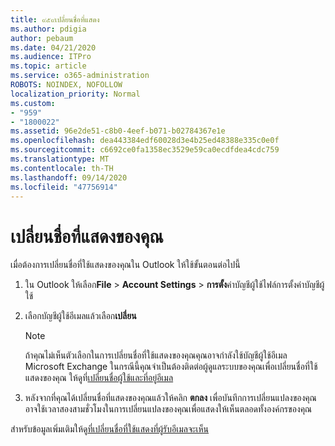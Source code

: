 ```yaml
---
title: ๙๕๙เปลี่ยนชื่อที่แสดง
ms.author: pdigia
author: pebaum
ms.date: 04/21/2020
ms.audience: ITPro
ms.topic: article
ms.service: o365-administration
ROBOTS: NOINDEX, NOFOLLOW
localization_priority: Normal
ms.custom:
- "959"
- "1800022"
ms.assetid: 96e2de51-c8b0-4eef-b071-b02784367e1e
ms.openlocfilehash: dea443384edf60028d3e4b25ed48388e335c0e0f
ms.sourcegitcommit: c6692ce0fa1358ec3529e59ca0ecdfdea4cdc759
ms.translationtype: MT
ms.contentlocale: th-TH
ms.lasthandoff: 09/14/2020
ms.locfileid: "47756914"
---
```

# <a name="change-your-display-name"></a>เปลี่ยนชื่อที่แสดงของคุณ
  
เมื่อต้องการเปลี่ยนชื่อที่ใช้แสดงของคุณใน Outlook ให้ใช้ขั้นตอนต่อไปนี้
  
1. ใน Outlook ให้เลือก**File** \> **Account Settings** \> **การตั้ง**ค่าบัญชีผู้ใช้ไฟล์การตั้งค่าบัญชีผู้ใช้

2. เลือกบัญชีผู้ใช้อีเมลแล้วเลือก**เปลี่ยน**

    > [!NOTE]
    > ถ้าคุณไม่เห็นตัวเลือกในการเปลี่ยนชื่อที่ใช้แสดงของคุณคุณอาจกำลังใช้บัญชีผู้ใช้อีเมล Microsoft Exchange ในกรณีนี้คุณจำเป็นต้องติดต่อผู้ดูแลระบบของคุณเพื่อเปลี่ยนชื่อที่ใช้แสดงของคุณ ให้ดูที่[เปลี่ยนชื่อผู้ใช้และที่อยู่อีเมล](https://docs.microsoft.com/microsoft-365/admin/add-users/change-a-user-name-and-email-address)
  
3. หลังจากที่คุณได้เปลี่ยนชื่อที่แสดงของคุณแล้วให้คลิก **ตกลง** เพื่อบันทึกการเปลี่ยนแปลงของคุณ อาจใช้เวลาสองสามชั่วโมงในการเปลี่ยนแปลงของคุณเพื่อแสดงให้เห็นตลอดทั้งองค์กรของคุณ

สำหรับข้อมูลเพิ่มเติมให้ดู[ที่เปลี่ยนชื่อที่ใช้แสดงที่ผู้รับอีเมลจะเห็น](https://support.office.com/article/2b53331a-ba2a-4803-88dc-ac9fe376c8a9.aspx)
  